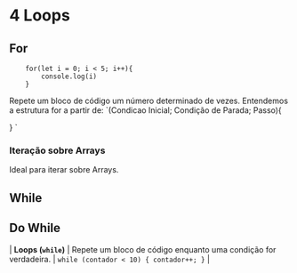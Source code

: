 # 4 Loops

## For
```Js
    for(let i = 0; i < 5; i++){
        console.log(i)
    }
```

Repete um bloco de código um número determinado de vezes. Entendemos a estrutura for a partir de: `(Condicao Inicial; Condição de Parada; Passo){
    
}
`


### Iteração sobre Arrays
Ideal para iterar sobre Arrays.


## While

## Do While


| **Loops (`while`)** | Repete um bloco de código enquanto uma condição for verdadeira. | `while (contador < 10) { contador++; }` |
